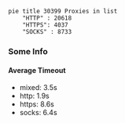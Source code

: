 
```mermaid
pie title 30399 Proxies in list
    "HTTP" : 20618
    "HTTPS": 4037
    "SOCKS" : 8733
```

### Some Info
#### Average Timeout

- mixed: 3.5s
- http: 1.9s
- https: 8.6s
- socks: 6.4s